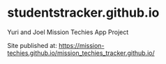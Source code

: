 # studentstracker.github.io
Yuri and Joel Mission Techies App Project

Site published at: https://mission-techies.github.io/mission_techies_tracker.github.io/


